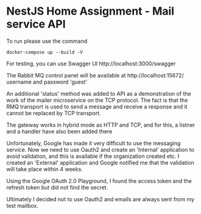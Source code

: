 # NestJS Home Assignment - Mail service API

To run please use the command
```
docker-compose up --build -V
```
For testing, you can use Swagger UI http://localhost:3000/swagger

The Rabbit MQ control panel will be available at http://localhost:15672/
username and password 'guest'

An additional 'status' method was added to API as a demonstration of the work of the mailer microservice on the TCP protocol. The fact is that the RMQ transport is used to send a message and receive a response and it cannot be replaced by TCP transport.

The gateway works in hybrid mode as HTTP and TCP, and for this, a listner and a handler have also been added there

Unfortunately, Google has made it very difficult to use the messaging service. Now we need to use Oauth2 and create an 'Internal' application to avoid validation, and this is available if the organization created etc. I created an 'External' application and Google notified me that the validation will take place within 4 weeks.

Using the Google OAuth 2.0 Playground, I found the access token and the refresh token but did not find the secret. 

Ultimately I decided not to use Oauth2 and emails are always sent from my test mailbox.